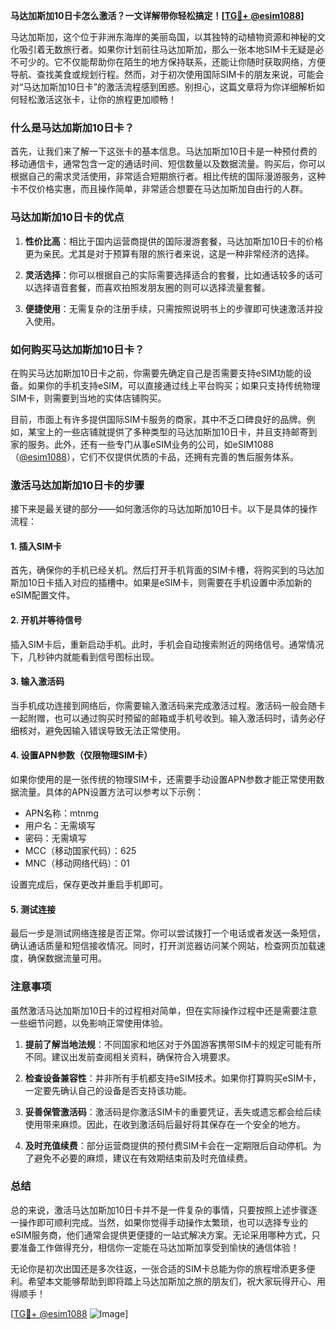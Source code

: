 **马达加斯加10日卡怎么激活？一文详解带你轻松搞定！[[TG💪+ @esim1088](https://t.me/s/esim1088)]**

马达加斯加，这个位于非洲东海岸的美丽岛国，以其独特的动植物资源和神秘的文化吸引着无数旅行者。如果你计划前往马达加斯加，那么一张本地SIM卡无疑是必不可少的。它不仅能帮助你在陌生的地方保持联系，还能让你随时获取网络，方便导航、查找美食或规划行程。然而，对于初次使用国际SIM卡的朋友来说，可能会对“马达加斯加10日卡”的激活流程感到困惑。别担心，这篇文章将为你详细解析如何轻松激活这张卡，让你的旅程更加顺畅！

### 什么是马达加斯加10日卡？

首先，让我们来了解一下这张卡的基本信息。马达加斯加10日卡是一种预付费的移动通信卡，通常包含一定的通话时间、短信数量以及数据流量。购买后，你可以根据自己的需求灵活使用，非常适合短期旅行者。相比传统的国际漫游服务，这种卡不仅价格实惠，而且操作简单，非常适合想要在马达加斯加自由行的人群。

### 马达加斯加10日卡的优点

1. **性价比高**：相比于国内运营商提供的国际漫游套餐，马达加斯加10日卡的价格更为亲民。尤其是对于预算有限的旅行者来说，这是一种非常经济的选择。
   
2. **灵活选择**：你可以根据自己的实际需要选择适合的套餐，比如通话较多的话可以选择语音套餐，而喜欢拍照发朋友圈的则可以选择流量套餐。

3. **便捷使用**：无需复杂的注册手续，只需按照说明书上的步骤即可快速激活并投入使用。

### 如何购买马达加斯加10日卡？

在购买马达加斯加10日卡之前，你需要先确定自己是否需要支持eSIM功能的设备。如果你的手机支持eSIM，可以直接通过线上平台购买；如果只支持传统物理SIM卡，则需要到当地的实体店铺购买。

目前，市面上有许多提供国际SIM卡服务的商家，其中不乏口碑良好的品牌。例如，某宝上的一些店铺就提供了多种类型的马达加斯加10日卡，并且支持邮寄到家的服务。此外，还有一些专门从事eSIM业务的公司，如eSIM1088（[@esim1088](https://t.me/s/esim1088)），它们不仅提供优质的卡品，还拥有完善的售后服务体系。

### 激活马达加斯加10日卡的步骤

接下来是最关键的部分——如何激活你的马达加斯加10日卡。以下是具体的操作流程：

#### 1. 插入SIM卡
首先，确保你的手机已经关机。然后打开手机背面的SIM卡槽，将购买到的马达加斯加10日卡插入对应的插槽中。如果是eSIM卡，则需要在手机设置中添加新的eSIM配置文件。

#### 2. 开机并等待信号
插入SIM卡后，重新启动手机。此时，手机会自动搜索附近的网络信号。通常情况下，几秒钟内就能看到信号图标出现。

#### 3. 输入激活码
当手机成功连接到网络后，你需要输入激活码来完成激活过程。激活码一般会随卡一起附赠，也可以通过购买时预留的邮箱或手机号收到。输入激活码时，请务必仔细核对，避免因输入错误导致无法正常使用。

#### 4. 设置APN参数（仅限物理SIM卡）
如果你使用的是一张传统的物理SIM卡，还需要手动设置APN参数才能正常使用数据流量。具体的APN设置方法可以参考以下示例：
- APN名称：mtnmg
- 用户名：无需填写
- 密码：无需填写
- MCC（移动国家代码）：625
- MNC（移动网络代码）：01

设置完成后，保存更改并重启手机即可。

#### 5. 测试连接
最后一步是测试网络连接是否正常。你可以尝试拨打一个电话或者发送一条短信，确认通话质量和短信接收情况。同时，打开浏览器访问某个网站，检查网页加载速度，确保数据流量可用。

### 注意事项

虽然激活马达加斯加10日卡的过程相对简单，但在实际操作过程中还是需要注意一些细节问题，以免影响正常使用体验。

1. **提前了解当地法规**：不同国家和地区对于外国游客携带SIM卡的规定可能有所不同。建议出发前查阅相关资料，确保符合入境要求。

2. **检查设备兼容性**：并非所有手机都支持eSIM技术。如果你打算购买eSIM卡，一定要先确认自己的设备是否支持该功能。

3. **妥善保管激活码**：激活码是你激活SIM卡的重要凭证，丢失或遗忘都会给后续使用带来麻烦。因此，在收到激活码后最好将其保存在一个安全的地方。

4. **及时充值续费**：部分运营商提供的预付费SIM卡会在一定期限后自动停机。为了避免不必要的麻烦，建议在有效期结束前及时充值续费。

### 总结

总的来说，激活马达加斯加10日卡并不是一件复杂的事情，只要按照上述步骤逐一操作即可顺利完成。当然，如果你觉得手动操作太繁琐，也可以选择专业的eSIM服务商，他们通常会提供更便捷的一站式解决方案。无论采用哪种方式，只要准备工作做得充分，相信你一定能在马达加斯加享受到愉快的通信体验！

无论你是初次出国还是多次往返，一张合适的SIM卡总能为你的旅程增添更多便利。希望本文能够帮助到即将踏上马达加斯加之旅的朋友们，祝大家玩得开心、用得顺手！

[[TG💪+ @esim1088](https://t.me/s/esim1088) ![Image](https://i.postimg.cc/4NQfJmqS/Snipaste-2025-05-13-00-14-12.png)]